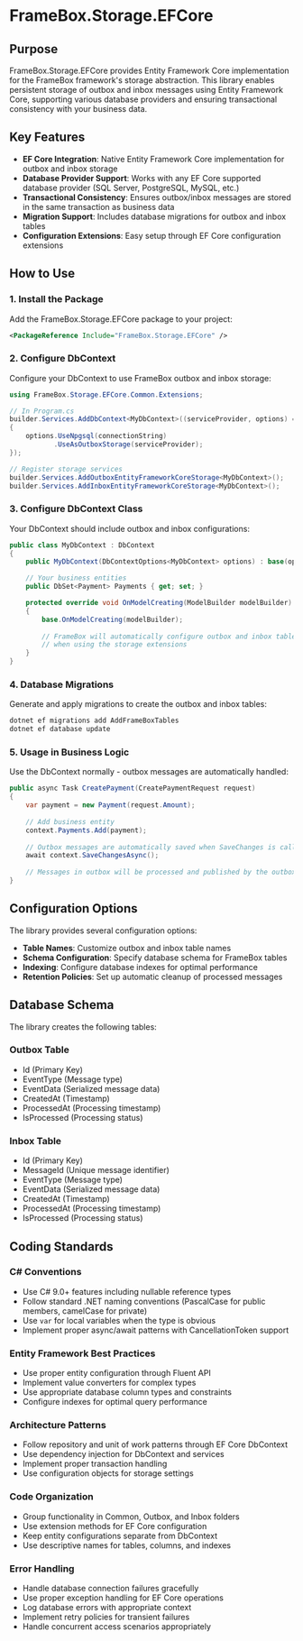 # FrameBox.Storage.EFCore

## Purpose

FrameBox.Storage.EFCore provides Entity Framework Core implementation for the FrameBox framework's storage abstraction. This library enables persistent storage of outbox and inbox messages using Entity Framework Core, supporting various database providers and ensuring transactional consistency with your business data.

## Key Features

- **EF Core Integration**: Native Entity Framework Core implementation for outbox and inbox storage
- **Database Provider Support**: Works with any EF Core supported database provider (SQL Server, PostgreSQL, MySQL, etc.)
- **Transactional Consistency**: Ensures outbox/inbox messages are stored in the same transaction as business data
- **Migration Support**: Includes database migrations for outbox and inbox tables
- **Configuration Extensions**: Easy setup through EF Core configuration extensions

## How to Use

### 1. Install the Package

Add the FrameBox.Storage.EFCore package to your project:

```xml
<PackageReference Include="FrameBox.Storage.EFCore" />
```

### 2. Configure DbContext

Configure your DbContext to use FrameBox outbox and inbox storage:

```csharp
using FrameBox.Storage.EFCore.Common.Extensions;

// In Program.cs
builder.Services.AddDbContext<MyDbContext>((serviceProvider, options) =>
{
    options.UseNpgsql(connectionString)
           .UseAsOutboxStorage(serviceProvider);
});

// Register storage services
builder.Services.AddOutboxEntityFrameworkCoreStorage<MyDbContext>();
builder.Services.AddInboxEntityFrameworkCoreStorage<MyDbContext>();
```

### 3. Configure DbContext Class

Your DbContext should include outbox and inbox configurations:

```csharp
public class MyDbContext : DbContext
{
    public MyDbContext(DbContextOptions<MyDbContext> options) : base(options) { }

    // Your business entities
    public DbSet<Payment> Payments { get; set; }

    protected override void OnModelCreating(ModelBuilder modelBuilder)
    {
        base.OnModelCreating(modelBuilder);
        
        // FrameBox will automatically configure outbox and inbox tables
        // when using the storage extensions
    }
}
```

### 4. Database Migrations

Generate and apply migrations to create the outbox and inbox tables:

```bash
dotnet ef migrations add AddFrameBoxTables
dotnet ef database update
```

### 5. Usage in Business Logic

Use the DbContext normally - outbox messages are automatically handled:

```csharp
public async Task CreatePayment(CreatePaymentRequest request)
{
    var payment = new Payment(request.Amount);
    
    // Add business entity
    context.Payments.Add(payment);
    
    // Outbox messages are automatically saved when SaveChanges is called
    await context.SaveChangesAsync();
    
    // Messages in outbox will be processed and published by the outbox dispatcher
}
```

## Configuration Options

The library provides several configuration options:

- **Table Names**: Customize outbox and inbox table names
- **Schema Configuration**: Specify database schema for FrameBox tables  
- **Indexing**: Configure database indexes for optimal performance
- **Retention Policies**: Set up automatic cleanup of processed messages

## Database Schema

The library creates the following tables:

### Outbox Table
- Id (Primary Key)
- EventType (Message type)
- EventData (Serialized message data)
- CreatedAt (Timestamp)
- ProcessedAt (Processing timestamp)
- IsProcessed (Processing status)

### Inbox Table  
- Id (Primary Key)
- MessageId (Unique message identifier)
- EventType (Message type)
- EventData (Serialized message data)
- CreatedAt (Timestamp)
- ProcessedAt (Processing timestamp)
- IsProcessed (Processing status)

## Coding Standards

### C# Conventions
- Use C# 9.0+ features including nullable reference types
- Follow standard .NET naming conventions (PascalCase for public members, camelCase for private)
- Use `var` for local variables when the type is obvious
- Implement proper async/await patterns with CancellationToken support

### Entity Framework Best Practices
- Use proper entity configuration through Fluent API
- Implement value converters for complex types
- Use appropriate database column types and constraints
- Configure indexes for optimal query performance

### Architecture Patterns
- Follow repository and unit of work patterns through EF Core DbContext
- Use dependency injection for DbContext and services
- Implement proper transaction handling
- Use configuration objects for storage settings

### Code Organization
- Group functionality in Common, Outbox, and Inbox folders
- Use extension methods for EF Core configuration
- Keep entity configurations separate from DbContext
- Use descriptive names for tables, columns, and indexes

### Error Handling
- Handle database connection failures gracefully
- Use proper exception handling for EF Core operations
- Log database errors with appropriate context
- Implement retry policies for transient failures
- Handle concurrent access scenarios appropriately